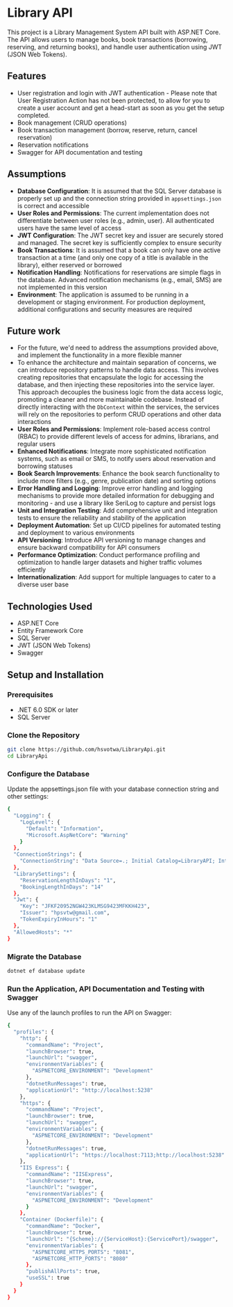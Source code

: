 # Library API

This project is a Library Management System API built with ASP.NET Core. The API allows users to manage books, book transactions (borrowing, reserving, and returning books), and handle user authentication using JWT (JSON Web Tokens).

## Features

- User registration and login with JWT authentication - Please note that User Registration Action has not been protected, to allow for you to create a user account and get a head-start as soon as you get the setup completed.
- Book management (CRUD operations)
- Book transaction management (borrow, reserve, return, cancel reservation)
- Reservation notifications
- Swagger for API documentation and testing

## Assumptions

- **Database Configuration**: It is assumed that the SQL Server database is properly set up and the connection string provided in `appsettings.json` is correct and accessible
- **User Roles and Permissions**: The current implementation does not differentiate between user roles (e.g., admin, user). All authenticated users have the same level of access
- **JWT Configuration**: The JWT secret key and issuer are securely stored and managed. The secret key is sufficiently complex to ensure security
- **Book Transactions**: It is assumed that a book can only have one active transaction at a time (and only one copy of a title is available in the library), either reserved or borrowed
- **Notification Handling**: Notifications for reservations are simple flags in the database. Advanced notification mechanisms (e.g., email, SMS) are not implemented in this version
- **Environment**: The application is assumed to be running in a development or staging environment. For production deployment, additional configurations and security measures are required

## Future work
- For the future, we'd need to address the assumptions provided above, and implement the functionality in a more flexible manner
- To enhance the architecture and maintain separation of concerns, we can introduce repository patterns to handle data access. This involves creating repositories that encapsulate the logic for accessing the database, and then injecting these repositories into the service layer. This approach decouples the business logic from the data access logic, promoting a cleaner and more maintainable codebase. Instead of directly interacting with the ``DbContext`` within the services, the services will rely on the repositories to perform CRUD operations and other data interactions
- **User Roles and Permissions**: Implement role-based access control (RBAC) to provide different levels of access for admins, librarians, and regular users
- **Enhanced Notifications**: Integrate more sophisticated notification systems, such as email or SMS, to notify users about reservation and borrowing statuses
- **Book Search Improvements**: Enhance the book search functionality to include more filters (e.g., genre, publication date) and sorting options
- **Error Handling and Logging**: Improve error handling and logging mechanisms to provide more detailed information for debugging and monitoring - and use a library like SeriLog to capture and persist logs
- **Unit and Integration Testing**: Add comprehensive unit and integration tests to ensure the reliability and stability of the application
- **Deployment Automation**: Set up CI/CD pipelines for automated testing and deployment to various environments
- **API Versioning**: Introduce API versioning to manage changes and ensure backward compatibility for API consumers
- **Performance Optimization**: Conduct performance profiling and optimization to handle larger datasets and higher traffic volumes efficiently
- **Internationalization**: Add support for multiple languages to cater to a diverse user base

## Technologies Used

- ASP.NET Core
- Entity Framework Core
- SQL Server
- JWT (JSON Web Tokens)
- Swagger

## Setup and Installation

### Prerequisites

- .NET 6.0 SDK or later
- SQL Server

### Clone the Repository

```bash
git clone https://github.com/hsvotwa/LibraryApi.git
cd LibraryApi
```

### Configure the Database

Update the appsettings.json file with your database connection string and other settings:

```bash
{
  "Logging": {
    "LogLevel": {
      "Default": "Information",
      "Microsoft.AspNetCore": "Warning"
    }
  },
  "ConnectionStrings": {
    "ConnectionString": "Data Source=.; Initial Catalog=LibraryAPI; Integrated Security=true; TrustServerCertificate=true;"
  },
  "LibrarySettings": {
    "ReservationLengthInDays": "1",
    "BookingLengthInDays": "14"
  },
  "Jwt": {
    "Key": "JFKF20952NGW423KLMSG9423MFKKH423",
    "Issuer": "hpsvtw@gmail.com",
    "TokenExpiryInHours": "1"
  },
  "AllowedHosts": "*"
}
```


### Migrate the Database

```bash
dotnet ef database update
```


### Run the Application, API Documentation and Testing with Swagger

Use any of the launch profiles to run the API on Swagger:

```bash
{
  "profiles": {
    "http": {
      "commandName": "Project",
      "launchBrowser": true,
      "launchUrl": "swagger",
      "environmentVariables": {
        "ASPNETCORE_ENVIRONMENT": "Development"
      },
      "dotnetRunMessages": true,
      "applicationUrl": "http://localhost:5238"
    },
    "https": {
      "commandName": "Project",
      "launchBrowser": true,
      "launchUrl": "swagger",
      "environmentVariables": {
        "ASPNETCORE_ENVIRONMENT": "Development"
      },
      "dotnetRunMessages": true,
      "applicationUrl": "https://localhost:7113;http://localhost:5238"
    },
    "IIS Express": {
      "commandName": "IISExpress",
      "launchBrowser": true,
      "launchUrl": "swagger",
      "environmentVariables": {
        "ASPNETCORE_ENVIRONMENT": "Development"
      }
    },
    "Container (Dockerfile)": {
      "commandName": "Docker",
      "launchBrowser": true,
      "launchUrl": "{Scheme}://{ServiceHost}:{ServicePort}/swagger",
      "environmentVariables": {
        "ASPNETCORE_HTTPS_PORTS": "8081",
        "ASPNETCORE_HTTP_PORTS": "8080"
      },
      "publishAllPorts": true,
      "useSSL": true
    }
  }
}
```
